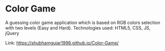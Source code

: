 # Color Game 
A guessing color game application which is based on RGB colors selection with two levels (Easy and Hard). 
Technologies used: HTML5, CSS, JS, jQuery

Link: https://shubhamgujar1998.github.io/Color-Game/

